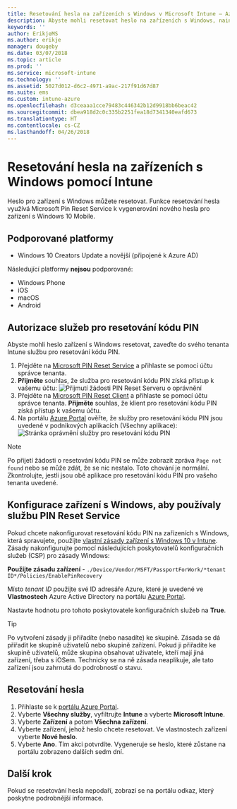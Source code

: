 ```yaml
---
title: Resetování hesla na zařízeních s Windows v Microsoft Intune – Azure | Microsoft Docs
description: Abyste mohli resetovat heslo na zařízeních s Windows, nainstalujte Microsoft Pin Reset Service a Microsoft Pin Reset Client, vytvořte zásadu pro zařízení pomocí svého ID adresáře Azure Active Directory a pak heslo resetujte na portálu Azure Portal pomocí Microsoft Intune.
keywords: ''
author: ErikjeMS
ms.author: erikje
manager: dougeby
ms.date: 03/07/2018
ms.topic: article
ms.prod: ''
ms.service: microsoft-intune
ms.technology: ''
ms.assetid: 5027d012-d6c2-4971-a9ac-217f91d67d87
ms.suite: ems
ms.custom: intune-azure
ms.openlocfilehash: d3ceaaa1cce79483c446342b12d9918bb6beac42
ms.sourcegitcommit: dbea918d2c0c335b2251fea18d7341340eafd673
ms.translationtype: HT
ms.contentlocale: cs-CZ
ms.lasthandoff: 04/26/2018
---
```

# <a name="reset-the-passcode-on-windows-devices-using-intune"></a>Resetování hesla na zařízeních s Windows pomocí Intune

Heslo pro zařízení s Windows můžete resetovat. Funkce resetování hesla využívá Microsoft Pin Reset Service k vygenerování nového hesla pro zařízení s Windows 10 Mobile. 

## <a name="supported-platforms"></a>Podporované platformy

- Windows 10 Creators Update a novější (připojené k Azure AD)

Následující platformy **nejsou** podporované:
- Windows Phone
- iOS
- macOS
- Android

## <a name="authorize-the-pin-reset-services"></a>Autorizace služeb pro resetování kódu PIN

Abyste mohli heslo zařízení s Windows resetovat, zaveďte do svého tenanta Intune službu pro resetování kódu PIN.

1. Přejděte na [Microsoft PIN Reset Service](https://login.windows.net/common/oauth2/authorize?response_type=code&client_id=b8456c59-1230-44c7-a4a2-99b085333e84&resource=https%3A%2F%2Fgraph.windows.net&redirect_uri=https%3A%2F%2Fcred.microsoft.com&state=e9191523-6c2f-4f1d-a4f9-c36f26f89df0&prompt=admin_consent) a přihlaste se pomocí účtu správce tenanta.
2. **Přijměte** souhlas, že služba pro resetování kódu PIN získá přístup k vašemu účtu: ![Přijmutí žádosti PIN Reset Serveru o oprávnění](./media/pin-reset-service-home-screen.png)
3. Přejděte na [Microsoft PIN Reset Client](https://login.windows.net/common/oauth2/authorize?response_type=code&client_id=9115dd05-fad5-4f9c-acc7-305d08b1b04e&resource=https%3A%2F%2Fcred.microsoft.com%2F&redirect_uri=ms-appx-web%3A%2F%2FMicrosoft.AAD.BrokerPlugin%2F9115dd05-fad5-4f9c-acc7-305d08b1b04e&state=6765f8c5-f4a7-4029-b667-46a6776ad611&prompt=admin_consent) a přihlaste se pomocí účtu správce tenanta. **Přijměte** souhlas, že klient pro resetování kódu PIN získá přístup k vašemu účtu.
4. Na portálu [Azure Portal](https://portal.azure.com) ověřte, že služby pro resetování kódu PIN jsou uvedené v podnikových aplikacích (Všechny aplikace): ![Stránka oprávnění služby pro resetování kódu PIN](./media/pin-reset-service-application.png)

> [!NOTE]
> Po přijetí žádosti o resetování kódu PIN se může zobrazit zpráva `Page not found` nebo se může zdát, že se nic nestalo. Toto chování je normální. Zkontrolujte, jestli jsou obě aplikace pro resetování kódu PIN pro vašeho tenanta uvedené.

## <a name="configure-windows-devices-to-use-pin-reset"></a>Konfigurace zařízení s Windows, aby používaly službu PIN Reset Service

Pokud chcete nakonfigurovat resetování kódu PIN na zařízeních s Windows, která spravujete, použijte [vlastní zásady zařízení s Windows 10 v Intune](custom-settings-windows-10.md). Zásady nakonfigurujte pomocí následujících poskytovatelů konfiguračních služeb (CSP) pro zásady Windows:

**Použijte zásadu zařízení** - `./Device/Vendor/MSFT/PassportForWork/*tenant ID*/Policies/EnablePinRecovery`

Místo *tenant ID* použijte své ID adresáře Azure, které je uvedené ve **Vlastnostech** Azure Active Directory na portálu [Azure Portal](https://portal.azure.com).

Nastavte hodnotu pro tohoto poskytovatele konfiguračních služeb na **True**.

> [!TIP]
> Po vytvoření zásady ji přiřadíte (nebo nasadíte) ke skupině. Zásada se dá přiřadit ke skupině uživatelů nebo skupině zařízení. Pokud ji přiřadíte ke skupině uživatelů, může skupina obsahovat uživatele, kteří mají jiná zařízení, třeba s iOSem. Technicky se na ně zásada neaplikuje, ale tato zařízení jsou zahrnutá do podrobností o stavu.

## <a name="reset-the-passcode"></a>Resetování hesla

1. Přihlaste se k [portálu Azure Portal](https://portal.azure.com). 
2. Vyberte **Všechny služby**, vyfiltrujte **Intune** a vyberte **Microsoft Intune**.
3. Vyberte **Zařízení** a potom **Všechna zařízení**.
4. Vyberte zařízení, jehož heslo chcete resetovat. Ve vlastnostech zařízení vyberte **Nové heslo**.
5. Vyberte **Ano**. Tím akci potvrdíte. Vygeneruje se heslo, které zůstane na portálu zobrazeno dalších sedm dní.

## <a name="next-step"></a>Další krok

Pokud se resetování hesla nepodaří, zobrazí se na portálu odkaz, který poskytne podrobnější informace.